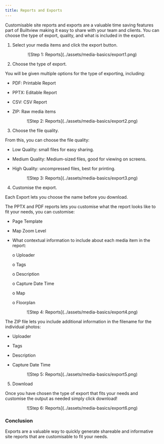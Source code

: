 ```yaml
---
title: Reports and Exports
---
```


Customisable site reports and exports are a valuable time saving features part of Builtview making it easy to share with your team and clients. You can choose the type of export, quality, and what is included in the export.

1)	Select your media items and click the export button.

<center>
![Step 1: Reports](../assets/media-basics/export1.png)
</center>

2)	Choose the type of export.

You will be given multiple options for the type of exporting, including:

-	PDF: Printable Report

-	PPTX: Editable Report

-	CSV: CSV Report

-	ZIP: Raw media items

<center>
![Step 2: Reports](../assets/media-basics/export2.png)
</center>

3)	Choose the file quality.

From this, you can choose the file quality:

-	Low Quality: small files for easy sharing.

-	Medium Quality: Medium-sized files, good for viewing on screens.

-	High Quality: uncompressed files, best for printing.

<center>
![Step 3: Reports](../assets/media-basics/export3.png)
</center>

4)	Customise the export.

Each Export lets you choose the name before you download. 

The PPTX and PDF reports lets you customise what the report looks like to fit your needs, you can customise:

-	Page Template 

-	Map Zoom Level

-	What contextual information to include about each media item in the report:

    o	Uploader

    o	Tags

    o	Description

    o	Capture Date Time

    o	Map 

    o	Floorplan

<center>
![Step 4: Reports](../assets/media-basics/export4.png)
</center>

The ZIP file lets you include additional information in the filename for the individual photos:

-	Uploader

-	Tags

-	Description

-	Capture Date Time

<center>
![Step 5: Reports](../assets/media-basics/export5.png)
</center>

5)	Download

Once you have chosen the type of export that fits your needs and customise the output as needed simply click download!


<center>
![Step 6: Reports](../assets/media-basics/export6.png)
</center>

### Conclusion

Exports are a valuable way to quickly generate shareable and informative site reports that are customisable to fit your needs.
